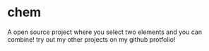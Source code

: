 # chem
A open source project where you select two elements and you can combine! try out my other projects on my github protfolio!

